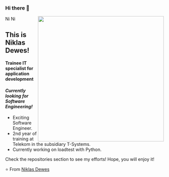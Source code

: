 ### Hi there 👋

[<img align="right" width="400" src="https://github-readme-stats.vercel.app/api?username=niklasdewes&show_icons=true"/>](https://github.com/niklasdewes/)

<a href="https://www.twitter.com/nepartde/">
  <img align="left" alt="Niklas Twitter" width="15px" src="https://cdn.jsdelivr.net/npm/simple-icons@v3/icons/twitter.svg" />
</a>
<a href="https://github.com/niklasdewes">
  <img align="left" alt="Niklas Github" width="15px" src="https://cdn.jsdelivr.net/npm/simple-icons@v3/icons/github.svg" />
</a>
<br />


## This is Niklas Dewes!
#### Trainee IT specialist for application development 
#### *Currently looking for Software Engineering!*
- Exciting Software Engineer. 
- 2nd year of training at Telekom in the subsidiary T-Systems. 
- Currently working on loadtest with Python.

Check the repositories section to see my efforts! Hope, you will enjoy it!

⭐️ From [Niklas Dewes](https://github.com/niklasdewes)
